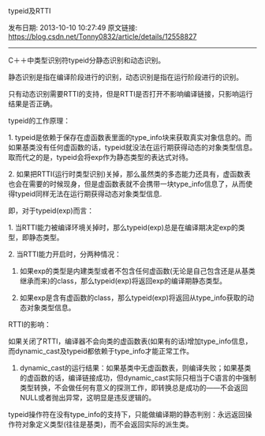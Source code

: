 typeid及RTTI

发布日期: 2013-10-10 10:27:49
原文链接: https://blog.csdn.net/Tonny0832/article/details/12558827

---

C＋＋中类型识别符typeid分静态识别和动态识别。

静态识别是指在编译阶段进行的识别，动态识别是指在运行阶段进行的识别。

只有动态识别需要RTTI的支持，但是RTTI是否打开不影响编译链接，只影响运行结果是否正确。

typeid的工作原理：

1\. typeid是依赖于保存在虚函数表里面的type_info块来获取真实对象信息的。而如果基类没有任何虚函数的话，typeid就没法在运行期获得动态的对象类型信息。取而代之的是，typeid会将exp作为静态类型的表达式对待。

2\. 如果把RTTI(运行时类型识别)关掉，那么虽然类的多态能力还具有，虚函数表也会在需要的时候现身，但是虚函数表就不会携带一块type_info信息了，从而使得typeid同样无法在运行期获得动态对象类型信息.

即，对于typeid(exp)而言：

1\. 当RTTI能力被编译环境关掉时，那么typeid(exp)总是在编译期决定exp的类型，即静态类型。

2\. 当RTTI能力开启时，分两种情况： 

1) 如果exp的类型是内建类型或者不包含任何虚函数(无论是自己包含还是从基类继承而来)的class，那么typeid(exp)将返回exp的编译期静态类型。

2) 如果exp是含有虚函数的class，那么typeid(exp)将返回从type_info获取的动态对象类型信息。

RTTI的影响：

如果关闭了RTTI，编译器不会向类的虚函数表(如果有的话)增加type_info信息，而dynamic_cast及typeid都依赖于type_info才能正常工作。

1) dynamic_cast的运行结果：如果基类中无虚函数表，则编译失败；如果基类的虚函数的话，编译链接成功，但dynamic_cast实际只相当于C语言的中强制类型转换，不会做任何有意义的探测工作，即转换总是成功的――不会返回NULL或者抛出异常，这明显是违反逻辑的。

typeid操作符在没有type_info的支持下，只能做编译期的静态判别：永远返回操作符对象定义类型(往往是基类)，而不会返回实际的派生类。 
